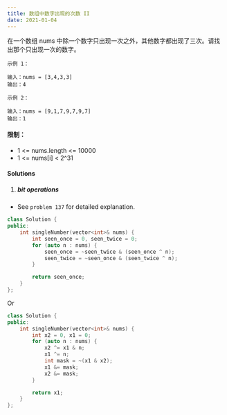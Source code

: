```yaml
---
title: 数组中数字出现的次数 II
date: 2021-01-04
---
```

在一个数组 nums 中除一个数字只出现一次之外，其他数字都出现了三次。请找出那个只出现一次的数字。

 

```
示例 1：

输入：nums = [3,4,3,3]
输出：4

示例 2：

输入：nums = [9,1,7,9,7,9,7]
输出：1
```

 

#### 限制：

-    1 <= nums.length <= 10000
-    1 <= nums[i] < 2^31


#### Solutions


1. ##### bit operations

- See `problem 137` for detailed explanation.

```cpp
class Solution {
public:
    int singleNumber(vector<int>& nums) {
        int seen_once = 0, seen_twice = 0;
        for (auto n : nums) {
            seen_once = ~seen_twice & (seen_once ^ n);
            seen_twice = ~seen_once & (seen_twice ^ n);
        }

        return seen_once;
    }
};
```


Or

```cpp
class Solution {
public:
    int singleNumber(vector<int>& nums) {
        int x2 = 0, x1 = 0;
        for (auto n : nums) {
            x2 ^= x1 & n;
            x1 ^= n;
            int mask = ~(x1 & x2);
            x1 &= mask;
            x2 &= mask;
        }

        return x1;
    }
};
```